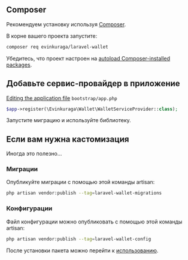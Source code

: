 ## Composer

Рекомендуем установку используя [Composer](https://getcomposer.org/).

В корне вашего проекта запустите:

```bash
composer req evinkuraga/laravel-wallet
```

Убедитесь, что проект настроен на [autoload Composer-installed packages](https://getcomposer.org/doc/01-basic-usage.md#autoloading).

## Добавьте сервис-провайдер в приложение

[Editing the application file](https://lumen.laravel.com/docs/5.8/providers#registering-providers) `bootstrap/app.php`
```php
$app->register(\Evinkuraga\Wallet\WalletServiceProvider::class);
```

Запустите миграцию и используйте библиотеку.

## Если вам нужна кастомизация

Иногда это полезно...

### Миграции
Опубликуйте миграции с помощью этой команды artisan:
```bash
php artisan vendor:publish --tag=laravel-wallet-migrations
```

### Конфигурации
Файл конфигурации можно опубликовать с помощью этой команды artisan:
```bash
php artisan vendor:publish --tag=laravel-wallet-config
```

После установки пакета можно перейти к [использованию](basic-usage).
